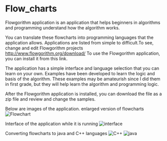 # Flow_charts
Flowgorithm application is an application that helps beginners in algorithms and programming understand how the algorithm works.

You can translate these flowcharts into programming languages ​​that the application allows.
 Applications are listed from simple to difficult.To see, change and edit Flowgorithm projects http://www.flowgorithm.org/download/
To use the Flowgorithm application, you can install it from this link.

The application has a simple interface and language selection that you can learn on your own. 
Examples have been developed to learn the logic and basis of the algorithm.
These examples may be amateurish since I did them in first grade, but they will help learn the algorithm and programming logic.

After the Flowgorithm application is installed, you can download the file as a zip file and review and change the samples.

Below are images of the application.
enlarged version of flowcharts
![Flowchart](https://github.com/Veyselvs56/Flow_charts/assets/78877038/8e525a80-da98-43cc-b30b-cd5b3fcd60b3)

Interface of the application while it is running
![interface](https://github.com/Veyselvs56/Flow_charts/assets/78877038/8d54c426-c8e9-4b38-8fc6-1c49f248a23b)

Converting flowcharts to java and C++ languages
![C++](https://github.com/Veyselvs56/Flow_charts/assets/78877038/647ffd8c-7e98-432f-8d2e-732304c28218)
![java](https://github.com/Veyselvs56/Flow_charts/assets/78877038/6fc5e67a-7bf8-4e75-a851-ba4d8fc4af0d)
